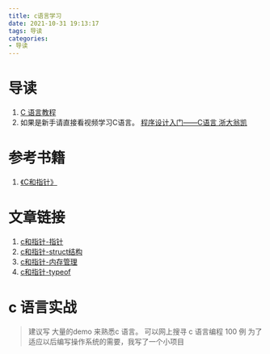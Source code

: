 ```yaml
---
title: c语言学习
date: 2021-10-31 19:13:17
tags: 导读
categories:
- 导读
---
```


# 导读

1. [C 语言教程](https://wangdoc.com/clang/)
2. 如果是新手请直接看视频学习C语言。 [程序设计入门——C语言 浙大翁凯](https://www.icourse163.org/course/ZJU-199001)


# 参考书籍 

1. [《C和指针》](https://item.jd.com/12956672.html)

# 文章链接
1.  [c和指针-指针](https://isam2016.cn/2021/10/26/c/c%E5%92%8C%E6%8C%87%E9%92%88-%E6%8C%87%E9%92%88/)
2.  [c和指针-struct结构](https://isam2016.cn/2021/10/30/c/c%E5%92%8C%E6%8C%87%E9%92%88-struct%E7%BB%93%E6%9E%84/)
3.  [c和指针-内存管理](https://isam2016.cn/2021/10/30/c/c%E5%92%8C%E6%8C%87%E9%92%88-%E5%86%85%E5%AD%98%E7%AE%A1%E7%90%86/)
4.  [c和指针-typeof](https://isam2016.cn/2021/11/06/c/c和指针-typeof/)

# c 语言实战 
> 建议写 大量的demo 来熟悉c 语言。 可以网上搜寻 c 语言编程 100 例
> 为了适应以后编写操作系统的需要，我写了一个小项目

